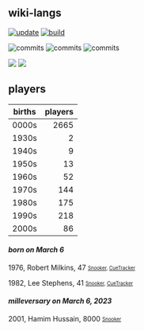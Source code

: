 ## wiki-langs
[![update](https://github.com/dreamerminsk/wiki-langs/actions/workflows/update-tables.yml/badge.svg)](https://github.com/dreamerminsk/wiki-langs/actions/workflows/update-tables.yml)
[![build](https://github.com/dreamerminsk/wiki-langs/actions/workflows/build.yml/badge.svg)](https://github.com/dreamerminsk/wiki-langs/actions/workflows/build.yml)

![commits](https://img.shields.io/github/commit-activity/y/dreamerminsk/wiki-langs)
![commits](https://img.shields.io/github/commit-activity/m/dreamerminsk/wiki-langs)
![commits](https://img.shields.io/github/commit-activity/w/dreamerminsk/wiki-langs)

![](https://img.shields.io/github/languages/code-size/dreamerminsk/wiki-langs)
![](https://img.shields.io/github/repo-size/dreamerminsk/wiki-langs)

## players
| births | players |
| :----: | ------: |
| 0000s | 2665 |
| 1930s | 2 |
| 1940s | 9 |
| 1950s | 13 |
| 1960s | 52 |
| 1970s | 144 |
| 1980s | 175 |
| 1990s | 218 |
| 2000s | 86 |

#### ***born on March  6***
1976, Robert Milkins, 47 <sub><sup>[Snooker](http://www.snooker.org/res/index.asp?player=92), [CueTracker](http://cuetracker.net/Players/robert-milkins/)</sup></sub>

1982, Lee Stephens, 41 <sub><sup>[Snooker](http://www.snooker.org/res/index.asp?player=557), [CueTracker](http://cuetracker.net/Players/lee-stephens/)</sup></sub>


#### ***milleversary on March  6, 2023***
2001, Hamim Hussain, 8000 <sub><sup>[Snooker](http://www.snooker.org/res/index.asp?player=2074)</sup></sub>



